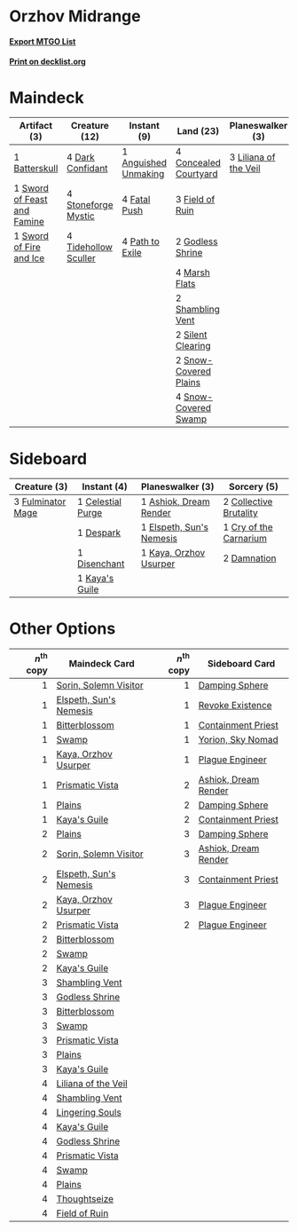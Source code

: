 # Orzhov Midrange

#### [Export MTGO List](../collection/Orzhov%20Midrange/Orzhov%20Midrange.txt)
#### [Print on decklist.org](http://decklist.org/?deckmain=1%09Anguished%20Unmaking%0A1%09Batterskull%0A4%09Concealed%20Courtyard%0A4%09Dark%20Confidant%0A4%09Fatal%20Push%0A3%09Field%20of%20Ruin%0A2%09Godless%20Shrine%0A4%09Inquisition%20of%20Kozilek%0A3%09Liliana%20of%20the%20Veil%0A3%09Lingering%20Souls%0A4%09Marsh%20Flats%0A4%09Path%20to%20Exile%0A2%09Shambling%20Vent%0A2%09Silent%20Clearing%0A2%09Snow-Covered%20Plains%0A4%09Snow-Covered%20Swamp%0A4%09Stoneforge%20Mystic%0A1%09Sword%20of%20Feast%20and%20Famine%0A1%09Sword%20of%20Fire%20and%20Ice%0A3%09Thoughtseize%0A4%09Tidehollow%20Sculler&deckside=1%09Ashiok,%20Dream%20Render%0A1%09Celestial%20Purge%0A2%09Collective%20Brutality%0A1%09Cry%20of%20the%20Carnarium%0A2%09Damnation%0A1%09Despark%0A1%09Disenchant%0A1%09Elspeth,%20Sun's%20Nemesis%0A3%09Fulminator%20Mage%0A1%09Kaya's%20Guile%0A1%09Kaya,%20Orzhov%20Usurper)
# Maindeck

|                                             Artifact (3)                                             |                                         Creature (12)                                         |                                          Instant (9)                                          |                                           Land (23)                                            |                                        Planeswalker (3)                                        |                                           Sorcery (10)                                            |
|------------------------------------------------------------------------------------------------------|-----------------------------------------------------------------------------------------------|-----------------------------------------------------------------------------------------------|------------------------------------------------------------------------------------------------|------------------------------------------------------------------------------------------------|---------------------------------------------------------------------------------------------------|
|1 [Batterskull](http://gatherer.wizards.com/Pages/Card/Details.aspx?multiverseid=233055)              |4 [Dark Confidant](http://gatherer.wizards.com/Pages/Card/Details.aspx?multiverseid=397731)    |1 [Anguished Unmaking](http://gatherer.wizards.com/Pages/Card/Details.aspx?multiverseid=410006)|4 [Concealed Courtyard](http://gatherer.wizards.com/Pages/Card/Details.aspx?multiverseid=417818)|3 [Liliana of the Veil](http://gatherer.wizards.com/Pages/Card/Details.aspx?multiverseid=235597)|4 [Inquisition of Kozilek](http://gatherer.wizards.com/Pages/Card/Details.aspx?multiverseid=416897)|
|1 [Sword of Feast and Famine](http://gatherer.wizards.com/Pages/Card/Details.aspx?multiverseid=214070)|4 [Stoneforge Mystic](http://gatherer.wizards.com/Pages/Card/Details.aspx?multiverseid=198383) |4 [Fatal Push](http://gatherer.wizards.com/Pages/Card/Details.aspx?multiverseid=423724)        |3 [Field of Ruin](http://gatherer.wizards.com/Pages/Card/Details.aspx?multiverseid=435415)      |                                                                                                |3 [Lingering Souls](http://gatherer.wizards.com/Pages/Card/Details.aspx?multiverseid=368485)       |
|1 [Sword of Fire and Ice](http://gatherer.wizards.com/Pages/Card/Details.aspx?multiverseid=46429)     |4 [Tidehollow Sculler](http://gatherer.wizards.com/Pages/Card/Details.aspx?multiverseid=175054)|4 [Path to Exile](http://gatherer.wizards.com/Pages/Card/Details.aspx?multiverseid=220511)     |2 [Godless Shrine](http://gatherer.wizards.com/Pages/Card/Details.aspx?multiverseid=405099)     |                                                                                                |3 [Thoughtseize](http://gatherer.wizards.com/Pages/Card/Details.aspx?multiverseid=438676)          |
|                                                                                                      |                                                                                               |                                                                                               |4 [Marsh Flats](http://gatherer.wizards.com/Pages/Card/Details.aspx?multiverseid=405101)        |                                                                                                |                                                                                                   |
|                                                                                                      |                                                                                               |                                                                                               |2 [Shambling Vent](http://gatherer.wizards.com/Pages/Card/Details.aspx?multiverseid=402031)     |                                                                                                |                                                                                                   |
|                                                                                                      |                                                                                               |                                                                                               |2 [Silent Clearing](http://gatherer.wizards.com/Pages/Card/Details.aspx?multiverseid=464195)    |                                                                                                |                                                                                                   |
|                                                                                                      |                                                                                               |                                                                                               |2 [Snow-Covered Plains](http://gatherer.wizards.com/Pages/Card/Details.aspx?multiverseid=121267)|                                                                                                |                                                                                                   |
|                                                                                                      |                                                                                               |                                                                                               |4 [Snow-Covered Swamp](http://gatherer.wizards.com/Pages/Card/Details.aspx?multiverseid=121256) |                                                                                                |                                                                                                   |


# Sideboard

|                                        Creature (3)                                        |                                        Instant (4)                                         |                                         Planeswalker (3)                                          |                                           Sorcery (5)                                           |
|--------------------------------------------------------------------------------------------|--------------------------------------------------------------------------------------------|---------------------------------------------------------------------------------------------------|-------------------------------------------------------------------------------------------------|
|3 [Fulminator Mage](http://gatherer.wizards.com/Pages/Card/Details.aspx?multiverseid=397686)|1 [Celestial Purge](http://gatherer.wizards.com/Pages/Card/Details.aspx?multiverseid=183055)|1 [Ashiok, Dream Render](http://gatherer.wizards.com/Pages/Card/Details.aspx?multiverseid=461155)  |2 [Collective Brutality](http://gatherer.wizards.com/Pages/Card/Details.aspx?multiverseid=414380)|
|                                                                                            |1 [Despark](http://gatherer.wizards.com/Pages/Card/Details.aspx?multiverseid=461117)        |1 [Elspeth, Sun's Nemesis](http://gatherer.wizards.com/Pages/Card/Details.aspx?multiverseid=476265)|1 [Cry of the Carnarium](http://gatherer.wizards.com/Pages/Card/Details.aspx?multiverseid=457214)|
|                                                                                            |1 [Disenchant](http://gatherer.wizards.com/Pages/Card/Details.aspx?multiverseid=847)        |1 [Kaya, Orzhov Usurper](http://gatherer.wizards.com/Pages/Card/Details.aspx?multiverseid=460129)  |2 [Damnation](http://gatherer.wizards.com/Pages/Card/Details.aspx?multiverseid=425888)           |
|                                                                                            |1 [Kaya's Guile](http://gatherer.wizards.com/Pages/Card/Details.aspx?multiverseid=464154)   |                                                                                                   |                                                                                                 |


# Other Options

|*n*<sup>th</sup> copy|                                          Maindeck Card                                          |*n*<sup>th</sup> copy|                                        Sideboard Card                                         |
|--------------------:|-------------------------------------------------------------------------------------------------|--------------------:|-----------------------------------------------------------------------------------------------|
|                    1|[Sorin, Solemn Visitor](http://gatherer.wizards.com/Pages/Card/Details.aspx?multiverseid=386672) |                    1|[Damping Sphere](http://gatherer.wizards.com/Pages/Card/Details.aspx?multiverseid=443101)      |
|                    1|[Elspeth, Sun's Nemesis](http://gatherer.wizards.com/Pages/Card/Details.aspx?multiverseid=476265)|                    1|[Revoke Existence](http://gatherer.wizards.com/Pages/Card/Details.aspx?multiverseid=378397)    |
|                    1|[Bitterblossom](http://gatherer.wizards.com/Pages/Card/Details.aspx?multiverseid=397701)         |                    1|[Containment Priest](http://gatherer.wizards.com/Pages/Card/Details.aspx?multiverseid=389470)  |
|                    1|[Swamp](http://gatherer.wizards.com/Pages/Card/Details.aspx?multiverseid=439858)                 |                    1|[Yorion, Sky Nomad](http://gatherer.wizards.com/Pages/Card/Details.aspx?multiverseid=479752)   |
|                    1|[Kaya, Orzhov Usurper](http://gatherer.wizards.com/Pages/Card/Details.aspx?multiverseid=460129)  |                    1|[Plague Engineer](http://gatherer.wizards.com/Pages/Card/Details.aspx?multiverseid=464049)     |
|                    1|[Prismatic Vista](http://gatherer.wizards.com/Pages/Card/Details.aspx?multiverseid=464193)       |                    2|[Ashiok, Dream Render](http://gatherer.wizards.com/Pages/Card/Details.aspx?multiverseid=461155)|
|                    1|[Plains](http://gatherer.wizards.com/Pages/Card/Details.aspx?multiverseid=439856)                |                    2|[Damping Sphere](http://gatherer.wizards.com/Pages/Card/Details.aspx?multiverseid=443101)      |
|                    1|[Kaya's Guile](http://gatherer.wizards.com/Pages/Card/Details.aspx?multiverseid=464154)          |                    2|[Containment Priest](http://gatherer.wizards.com/Pages/Card/Details.aspx?multiverseid=389470)  |
|                    2|[Plains](http://gatherer.wizards.com/Pages/Card/Details.aspx?multiverseid=439856)                |                    3|[Damping Sphere](http://gatherer.wizards.com/Pages/Card/Details.aspx?multiverseid=443101)      |
|                    2|[Sorin, Solemn Visitor](http://gatherer.wizards.com/Pages/Card/Details.aspx?multiverseid=386672) |                    3|[Ashiok, Dream Render](http://gatherer.wizards.com/Pages/Card/Details.aspx?multiverseid=461155)|
|                    2|[Elspeth, Sun's Nemesis](http://gatherer.wizards.com/Pages/Card/Details.aspx?multiverseid=476265)|                    3|[Containment Priest](http://gatherer.wizards.com/Pages/Card/Details.aspx?multiverseid=389470)  |
|                    2|[Kaya, Orzhov Usurper](http://gatherer.wizards.com/Pages/Card/Details.aspx?multiverseid=460129)  |                    3|[Plague Engineer](http://gatherer.wizards.com/Pages/Card/Details.aspx?multiverseid=464049)     |
|                    2|[Prismatic Vista](http://gatherer.wizards.com/Pages/Card/Details.aspx?multiverseid=464193)       |                    2|[Plague Engineer](http://gatherer.wizards.com/Pages/Card/Details.aspx?multiverseid=464049)     |
|                    2|[Bitterblossom](http://gatherer.wizards.com/Pages/Card/Details.aspx?multiverseid=397701)         |                     |                                                                                               |
|                    2|[Swamp](http://gatherer.wizards.com/Pages/Card/Details.aspx?multiverseid=439858)                 |                     |                                                                                               |
|                    2|[Kaya's Guile](http://gatherer.wizards.com/Pages/Card/Details.aspx?multiverseid=464154)          |                     |                                                                                               |
|                    3|[Shambling Vent](http://gatherer.wizards.com/Pages/Card/Details.aspx?multiverseid=402031)        |                     |                                                                                               |
|                    3|[Godless Shrine](http://gatherer.wizards.com/Pages/Card/Details.aspx?multiverseid=405099)        |                     |                                                                                               |
|                    3|[Bitterblossom](http://gatherer.wizards.com/Pages/Card/Details.aspx?multiverseid=397701)         |                     |                                                                                               |
|                    3|[Swamp](http://gatherer.wizards.com/Pages/Card/Details.aspx?multiverseid=439858)                 |                     |                                                                                               |
|                    3|[Prismatic Vista](http://gatherer.wizards.com/Pages/Card/Details.aspx?multiverseid=464193)       |                     |                                                                                               |
|                    3|[Plains](http://gatherer.wizards.com/Pages/Card/Details.aspx?multiverseid=439856)                |                     |                                                                                               |
|                    3|[Kaya's Guile](http://gatherer.wizards.com/Pages/Card/Details.aspx?multiverseid=464154)          |                     |                                                                                               |
|                    4|[Liliana of the Veil](http://gatherer.wizards.com/Pages/Card/Details.aspx?multiverseid=235597)   |                     |                                                                                               |
|                    4|[Shambling Vent](http://gatherer.wizards.com/Pages/Card/Details.aspx?multiverseid=402031)        |                     |                                                                                               |
|                    4|[Lingering Souls](http://gatherer.wizards.com/Pages/Card/Details.aspx?multiverseid=368485)       |                     |                                                                                               |
|                    4|[Kaya's Guile](http://gatherer.wizards.com/Pages/Card/Details.aspx?multiverseid=464154)          |                     |                                                                                               |
|                    4|[Godless Shrine](http://gatherer.wizards.com/Pages/Card/Details.aspx?multiverseid=405099)        |                     |                                                                                               |
|                    4|[Prismatic Vista](http://gatherer.wizards.com/Pages/Card/Details.aspx?multiverseid=464193)       |                     |                                                                                               |
|                    4|[Swamp](http://gatherer.wizards.com/Pages/Card/Details.aspx?multiverseid=439858)                 |                     |                                                                                               |
|                    4|[Plains](http://gatherer.wizards.com/Pages/Card/Details.aspx?multiverseid=439856)                |                     |                                                                                               |
|                    4|[Thoughtseize](http://gatherer.wizards.com/Pages/Card/Details.aspx?multiverseid=438676)          |                     |                                                                                               |
|                    4|[Field of Ruin](http://gatherer.wizards.com/Pages/Card/Details.aspx?multiverseid=435415)         |                     |                                                                                               |

